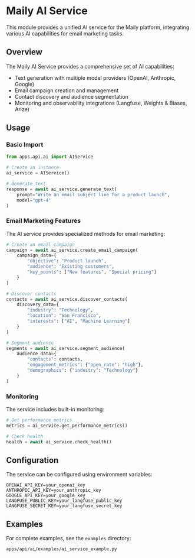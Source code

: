 # Maily AI Service

This module provides a unified AI service for the Maily platform, integrating various AI capabilities for email marketing tasks.

## Overview

The Maily AI Service provides a comprehensive set of AI capabilities:

- Text generation with multiple model providers (OpenAI, Anthropic, Google)
- Email campaign creation and management
- Contact discovery and audience segmentation
- Monitoring and observability integrations (Langfuse, Weights & Biases, Arize)

## Usage

### Basic Import

```python
from apps.api.ai import AIService

# Create an instance
ai_service = AIService()

# Generate text
response = await ai_service.generate_text(
    prompt="Write an email subject line for a product launch",
    model="gpt-4"
)
```

### Email Marketing Features

The AI service provides specialized methods for email marketing:

```python
# Create an email campaign
campaign = await ai_service.create_email_campaign(
    campaign_data={
        "objective": "Product launch",
        "audience": "Existing customers",
        "key_points": ["New features", "Special pricing"]
    }
)

# Discover contacts
contacts = await ai_service.discover_contacts(
    discovery_data={
        "industry": "Technology",
        "location": "San Francisco",
        "interests": ["AI", "Machine Learning"]
    }
)

# Segment audience
segments = await ai_service.segment_audience(
    audience_data={
        "contacts": contacts,
        "engagement_metrics": {"open_rate": "high"},
        "demographics": {"industry": "Technology"}
    }
)
```

### Monitoring

The service includes built-in monitoring:

```python
# Get performance metrics
metrics = ai_service.get_performance_metrics()

# Check health
health = await ai_service.check_health()
```

## Configuration

The service can be configured using environment variables:

```
OPENAI_API_KEY=your_openai_key
ANTHROPIC_API_KEY=your_anthropic_key
GOOGLE_API_KEY=your_google_key
LANGFUSE_PUBLIC_KEY=your_langfuse_public_key
LANGFUSE_SECRET_KEY=your_langfuse_secret_key
```

## Examples

For complete examples, see the `examples` directory:

```
apps/api/ai/examples/ai_service_example.py
```
